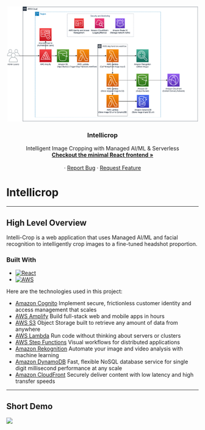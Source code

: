 <!-- PROJECT LOGO -->
<br />
<div align="center">
  <a href="https://github.com/walimorris/intelli-crop">
    <img src="smart-cropper-arch-v1-Page-1.drawio.png" alt="Logo" width="500" height="300">
  </a>

<h3 align="center">Intellicrop</h3>

  <p align="center">
    Intelligent Image Cropping with Managed AI/ML & Serverless
    <br />
    <a href="https://github.com/walimorris/intelli-crop-frontend"><strong>Checkout the minimal React frontend »</strong></a>
    <br />
    <br />
    ·
    <a href="https://github.com/walimorris/intelli-crop/issues">Report Bug</a>
    ·
    <a href="https://github.com/walimorris/intelli-crop/issues">Request Feature</a>
  </p>
</div>

# Intellicrop
***
## High Level Overview
Intelli-Crop is a web application that uses Managed AI/ML and facial recognition to intelligently 
crop images to a fine-tuned headshot proportion. 

### Built With
* [![React][React.js]][React-url]
* [![AWS][AWS.com]][AWS-url]

Here are the technologies used in this project: 
* [Amazon Cognito](https://aws.amazon.com/cognito/) Implement secure, frictionless customer identity and access
management that scales
* [AWS Amplify](https://aws.amazon.com/amplify/) Build full-stack web and mobile apps in hours
* [AWS S3](https://aws.amazon.com/s3/) Object Storage built to retrieve any amount of data from anywhere
* [AWS Lambda](https://aws.amazon.com/lambda/) Run code without thinking about servers or clusters
* [AWS Step Functions](https://aws.amazon.com/step-functions/) Visual workflows for distributed applications
* [Amazon Rekognition](https://aws.amazon.com/rekognition/) Automate your image and video analysis with machine learning
* [Amazon DynamoDB](https://aws.amazon.com/dynamodb/) Fast, flexible NoSQL database service for single digit millisecond
performance at any scale
* [Amazon CloudFront](https://aws.amazon.com/cloudfront/) Securely deliver content with low latency and high transfer speeds
***

## Short Demo

[![](http://img.youtube.com/vi/nX_inqaAzOI/0.jpg)](https://user-images.githubusercontent.com/48896622/213061535-31ec23de-4dc9-486b-b320-f9eefb6a6a8f.webm)

<!-- MARKDOWN LINKS & IMAGES -->
<!-- https://www.markdownguide.org/basic-syntax/#reference-style-links -->
[license-shield]: https://img.shields.io/github/license/github_username/repo_name.svg?style=for-the-badge
[license-url]: https://github.com/github_username/repo_name/blob/master/LICENSE.txt
[linkedin-shield]: https://img.shields.io/badge/-LinkedIn-black.svg?style=for-the-badge&logo=linkedin&colorB=555
[linkedin-url]: https://www.linkedin.com/in/wali-m/
[product-screenshot]: images/screenshot.png
[React.js]: https://img.shields.io/badge/React-20232A?style=for-the-badge&logo=react&logoColor=61DAFB
[React-url]: https://reactjs.org/
[Springboot.com]: https://img.shields.io/badge/Springboot-4B6F44?style=for-the-badge&logo=springboot&logoColor=white
[Springboot-url]: https://spring.io
[AWS.com]: https://img.shields.io/badge/AWS-FF9900?style=for-the-badge&logo=amazon&logoColor=000000
[AWS-url]: https://aws.amazon.com/
